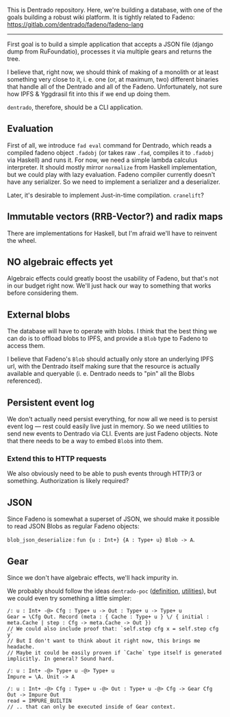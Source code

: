 This is Dentrado repository. Here, we're building a database, with one of the goals building a robust wiki platform.
It is tightly related to Fadeno: https://gitlab.com/dentrado/fadeno/fadeno-lang

---

First goal is to build a simple application that accepts a JSON file (django dump from RuFoundatio), processes it via multiple gears and returns the tree.

I believe that, right now, we should think of making of a monolith or at least something very close to it, i. e. one (or, at maximum, two) different binaries that handle all of the Dentrado and all of the Fadeno. Unfortunately, not sure how IPFS & Yggdrasil fit into this if we end up doing them.

`dentrado`, therefore, should be a CLI application.

## Evaluation
First of all, we introduce `fad eval` command for Dentrado, which reads a compiled fadeno object `.fadobj` (or takes raw `.fad`, compiles it to `.fadobj` via Haskell) and runs it. For now, we need a simple lambda calculus interpreter. It should mostly mirror `normalize` from Haskell implementation, but we could play with lazy evaluation.
Fadeno compiler currently doesn't have any serializer. So we need to implement a serializer and a deserializer.

Later, it's desirable to implement Just-in-time compilation. `cranelift`?

## Immutable vectors (RRB-Vector?) and radix maps

There are implementations for Haskell, but I'm afraid we'll have to reinvent the wheel.

## NO algebraic effects yet

Algebraic effects could greatly boost the usability of Fadeno, but that's not in our budget right now. We'll just hack our way to something that works before considering them.

## External blobs
The database will have to operate with blobs. I think that the best thing we can do is to offload blobs to IPFS, and provide a `Blob` type to Fadeno to access them.

I believe that Fadeno's `Blob` should actually only store an underlying IPFS url, with the Dentrado itself making sure that the resource is actually available and queryable (i. e. Dentrado needs to "pin" all the Blobs referenced).

## Persistent event log

We don't actually need persist everything, for now all we need is to persist event log — rest could easily live just in memory. So we need utilities to send new events to Dentrado via CLI.
Events are just Fadeno objects. Note that there needs to be a way to embed `Blob`s into them.

### Extend this to HTTP requests

We also obviously need to be able to push events through HTTP/3 or something. Authorization is likely required?

## JSON

Since Fadeno is somewhat a superset of JSON, we should make it possible to read JSON Blobs as regular Fadeno objects:

`blob_json_deserialize` : `fun {u : Int+} {A : Type+ u} Blob -> A`.

## Gear

Since we don't have algebraic effects, we'll hack impurity in.

We probably should follow the ideas `dentrado-poc` ([definition](https://gitlab.com/dentrado/dentrado/-/blob/main/src/Dentrado/POC/Memory.hs?ref_type=heads#L826-860), [utilities](https://gitlab.com/dentrado/dentrado/-/blob/main/src/Dentrado/POC/Gear.hs?ref_type=heads)), but we could even try something a little simpler:

```fadeno
/: u : Int+ -@> Cfg : Type+ u -> Out : Type+ u -> Type+ u
Gear = \Cfg Out. Record (meta : { Cache : Type+ u } \/ { initial : meta.Cache | step : Cfg -> meta.Cache -> Out })
// We could also include proof that: `self.step cfg x = self.step cfg y`
// But I don't want to think about it right now, this brings me headache.
// Maybe it could be easily proven if `Cache` type itself is generated implicitly. In general? Sound hard.

/: u : Int+ -@> Type+ u -@> Type+ u
Impure = \A. Unit -> A

/: u : Int+ -@> Cfg : Type+ u -@> Out : Type+ u -@> Cfg -> Gear Cfg Out -> Impure Out
read = IMPURE_BUILTIN
// .. that can only be executed inside of Gear context.
```
